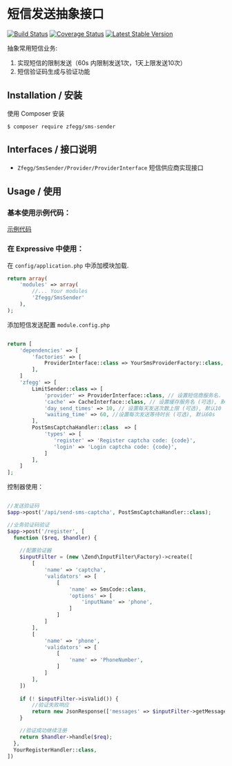 短信发送抽象接口
==============

[![Build Status](https://travis-ci.org/zfegg/sms-sender.png)](https://travis-ci.org/zfegg/sms-sender)
[![Coverage Status](https://coveralls.io/repos/github/zfegg/sms-sender/badge.svg?branch=master)](https://coveralls.io/github/zfegg/sms-sender?branch=master)
[![Latest Stable Version](https://poser.pugx.org/zfegg/sms-sender/v/stable.png)](https://packagist.org/packages/zfegg/sms-sender)

抽象常用短信业务:

1. 实现短信的限制发送（60s 内限制发送1次，1天上限发送10次）
2. 短信验证码生成与验证功能 

## Installation / 安装

使用 Composer 安装

~~~
$ composer require zfegg/sms-sender
~~~


## Interfaces / 接口说明

* `Zfegg/SmsSender/Provider/ProviderInterface` 短信供应商实现接口

## Usage / 使用

### 基本使用示例代码：

[示例代码](examples/basic.php)

### 在 Expressive 中使用：

在 `config/application.php` 中添加模块加载.

~~~php
return array(
    'modules' => array(
        //... Your modules
        'Zfegg/SmsSender'
    ),
);
~~~

添加短信发送配置 `module.config.php`

~~~php

return [
    'dependencies' => [
        'factories' => [
            ProviderInterface::class => YourSmsProviderFactory::class,
        ],
    ]
    'zfegg' => [
        LimitSender::class => [
            'provider' => ProviderInterface::class, // 设置短信商服务名. (可选), 默认 `ProviderInterface::class`
            'cache' => CacheInterface::class, // 设置缓存服务名 (可选), 默认 `CacheInterface::class`
            'day_send_times' => 10, // 设置每天发送次数上限 (可选), 默认10
            'waiting_time' => 60, //设置每次发送等待时长 (可选), 默认60s
        ],
        PostSmsCaptchaHandler::class  => [
            'types' => [
               'register' => 'Register captcha code: {code}',
               'login' => 'Login captcha code: {code}',
            ]
        ],
    ]
];
~~~

控制器使用：

~~~php

//发送验证码
$app->post('/api/send-sms-captcha', PostSmsCaptchaHandler::class);

//业务验证码验证
$app->post('/register', [
  function ($req, $handler) {
  
    //配置验证器
    $inputFilter = (new \Zend\InputFilter\Factory)->create([
        [
            'name' => 'captcha',
            'validators' => [
                [
                    'name' => SmsCode::class,
                    'options' => [
                        'inputName' => 'phone',
                    ]
                ]
            ]
        ],
        [
            'name' => 'phone',
            'validators' => [
                [
                    'name' => 'PhoneNumber',
                ]
            ]
        ],
    ])
  
    if (! $inputFilter->isValid()) {
        //验证失败响应
        return new JsonResponse(['messages' => $inputFilter->getMessages()], 403);
    }

    //验证成功继续注册
    return $handler->handle($req);
  },
  YourRegisterHandler::class,
])
~~~
